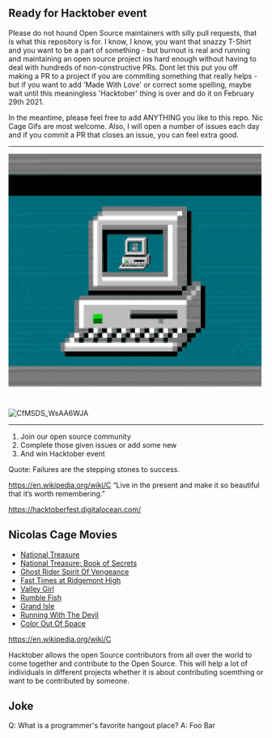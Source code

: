## Ready for Hacktober event


Please do not hound Open Source maintainers with silly pull requests, that is what this repository is for. I know, I know, you want that snazzy T-Shirt and you want to be a part of something - but burnout is real and running and maintaining an open source project ios hard enough without having to deal with hundreds of non-constructive PRs. Dont let this put you off making a PR to a project if you are commiting something that really helps - but if you want to add 'Made With Love' or correct some spelling, maybe wait until this meaningless 'Hacktober' thing is over and do it on February 29th 2021.

In the meantime, please feel free to add ANYTHING you like to this repo. Nic Cage Gifs are most welcome. Also, I will open a number of issues each day and if you commit a PR that closes an issue, you can feel extra good.

---

![](giphy.gif)
![CfMSDS_WsAA6WJA](https://user-images.githubusercontent.com/48381326/94852652-d6ed5800-0447-11eb-8f84-2339dadb29ac.jpg)

---

1. Join our open source community
2. Complete those given issues or add some new
3. And win Hacktober event

Quote: Failures are the stepping stones to success.

https://en.wikipedia.org/wiki/C
“Live in the present and make it so beautiful that it’s worth remembering.”

https://hacktoberfest.digitalocean.com/

## Nicolas Cage Movies


* [National Treasure](https://pt.wikipedia.org/wiki/National_Treasure)
* [National Treasure: Book of Secrets](https://pt.wikipedia.org/wiki/Ghost_Rider:_Spirit_of_Vengeance)
* [Ghost Rider Spirit Of Vengeance](https://en.wikipedia.org/wiki/Fast_Times_at_Ridgemont_High)
* [Fast Times at Ridgemont High](https://en.wikipedia.org/wiki/Fast_Times_at_Ridgemont_High)
* [Valley Girl](https://en.wikipedia.org/wiki/Valley_Girl_(1983_film))
* [Rumble Fish](https://en.wikipedia.org/wiki/Rumble_Fish)
* [Grand Isle](https://en.wikipedia.org/wiki/Grand_Isle_(2019_film)) 
* [Running With The Devil](https://en.wikipedia.org/wiki/Running_with_the_Devil)
* [Color Out Of Space](https://en.wikipedia.org/wiki/Color_Out_of_Space_(film))

https://en.wikipedia.org/wiki/C

Hacktober allows the open Source contributors from all over the world to come together and contribute to the Open Source.
This will help a lot of individuals in different projects whether it is about contributing soemthing or want to be contributed by someone.

## Joke
Q: What is a programmer's favorite hangout place?
A: Foo Bar
